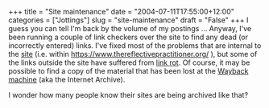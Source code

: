 +++
title = "Site maintenance"
date = "2004-07-11T17:55:00+12:00"
categories = ["Jottings"]
slug = "site-maintenance"
draft = "False"
+++
I guess you can tell I'm back by the volume of my postings ...  Anyway, I've
been running a couple of link checkers over the site to find any dead (or
incorrectly entered) links. I've fixed most of the problems that are internal
to the [site](https://www.thereflectivepractitioner.org/) (i.e. within
https://www.thereflectivepractitioner.org/ ), but some of the links outside the
site have suffered from [link
rot](https://chronicle.com/free/2002/04/2002041001u.htm).  Of course, it may be
possible to find a copy of the material that has been lost at the [Wayback
machine](https://www.archive.org/web/web.php) (aka the Internet Archive).

I wonder how many people know their sites are being archived
like that?

